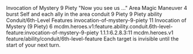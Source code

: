 <ability>
  <name>Invocation of Mystery</name>
  <cost>9 Piety</cost>
  <flavor>&quot;Now you see us …&quot;</flavor>
  <keywords>
    <keyword>Area</keyword>
    <keyword>Magic</keyword>
  </keywords>
  <type>Maneuver</type>
  <distance>4 burst</distance>
  <target>Self and each ally in the area</target>
  <metadata>
    <class>conduit</class>
    <cost>9 Piety</cost>
    <cost_amount>9</cost_amount>
    <cost_resource>Piety</cost_resource>
    <feature_type>ability</feature_type>
    <file_dpath>Conduit/6th-Level Features</file_dpath>
    <item_id>invocation-of-mystery-9-piety</item_id>
    <item_index>11</item_index>
    <item_name>Invocation of Mystery (9 Piety)</item_name>
    <level>6</level>
    <scc>mcdm.heroes.v1:feature.ability.conduit.6th-level-feature:invocation-of-mystery-9-piety</scc>
    <scdc>1.1.1:6.2.8.3:11</scdc>
    <source>mcdm.heroes.v1</source>
    <type>feature/ability/conduit/6th-level-feature</type>
  </metadata>
  <effects>
    <effect type="mundane">Each target is invisible until the start of your next turn.</effect>
  </effects>
</ability>
